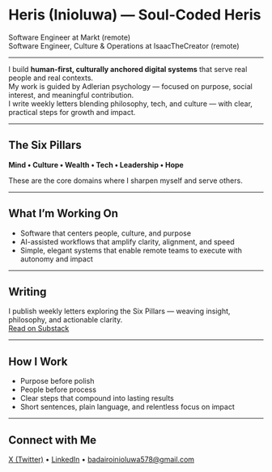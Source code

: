 # Heris (Inioluwa) — Soul-Coded Heris

Software Engineer at Markt (remote)  
Software Engineer, Culture & Operations at IsaacTheCreator (remote)

---

I build **human-first, culturally anchored digital systems** that serve real people and real contexts.  
My work is guided by Adlerian psychology — focused on purpose, social interest, and meaningful contribution.  
I write weekly letters blending philosophy, tech, and culture — with clear, practical steps for growth and impact.

---

## The Six Pillars  
**Mind • Culture • Wealth • Tech • Leadership • Hope**

These are the core domains where I sharpen myself and serve others.

---

## What I’m Working On

- Software that centers people, culture, and purpose  
- AI-assisted workflows that amplify clarity, alignment, and speed  
- Simple, elegant systems that enable remote teams to execute with autonomy and impact

---


## Writing

I publish weekly letters exploring the Six Pillars — weaving insight, philosophy, and actionable clarity.  
[Read on Substack](substack.com/@soulcodedheris)

---

## How I Work

- Purpose before polish  
- People before process  
- Clear steps that compound into lasting results  
- Short sentences, plain language, and relentless focus on impact

---

## Connect with Me

[X (Twitter)](https://x.com/SoulCodedHeris) • [LinkedIn](https://www.linkedin.com/in/soulcodedheris/) • badairoinioluwa578@gmail.com

